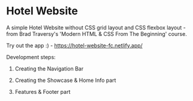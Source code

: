 # Hotel Website

A simple Hotel Website without CSS grid layout and CSS flexbox layout - from Brad Traversy's 'Modern HTML & CSS From The Beginning' course.

Try out the app :) - https://hotel-website-fc.netlify.app/


Development steps:

1. Creating the Navigation Bar

2. Creating the Showcase & Home Info part

3. Features & Footer part

